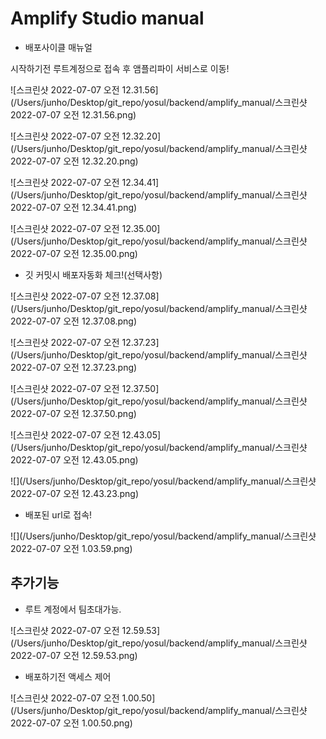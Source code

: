 

# Amplify Studio manual

- 배포사이클 매뉴얼

시작하기전 루트계정으로 접속 후 앰플리파이 서비스로 이동!

![스크린샷 2022-07-07 오전 12.31.56](/Users/junho/Desktop/git_repo/yosul/backend/amplify_manual/스크린샷 2022-07-07 오전 12.31.56.png)

![스크린샷 2022-07-07 오전 12.32.20](/Users/junho/Desktop/git_repo/yosul/backend/amplify_manual/스크린샷 2022-07-07 오전 12.32.20.png)

![스크린샷 2022-07-07 오전 12.34.41](/Users/junho/Desktop/git_repo/yosul/backend/amplify_manual/스크린샷 2022-07-07 오전 12.34.41.png)

![스크린샷 2022-07-07 오전 12.35.00](/Users/junho/Desktop/git_repo/yosul/backend/amplify_manual/스크린샷 2022-07-07 오전 12.35.00.png)

- 깃 커밋시 배포자동화 체크!(선택사항)

![스크린샷 2022-07-07 오전 12.37.08](/Users/junho/Desktop/git_repo/yosul/backend/amplify_manual/스크린샷 2022-07-07 오전 12.37.08.png)

![스크린샷 2022-07-07 오전 12.37.23](/Users/junho/Desktop/git_repo/yosul/backend/amplify_manual/스크린샷 2022-07-07 오전 12.37.23.png)

![스크린샷 2022-07-07 오전 12.37.50](/Users/junho/Desktop/git_repo/yosul/backend/amplify_manual/스크린샷 2022-07-07 오전 12.37.50.png)

![스크린샷 2022-07-07 오전 12.43.05](/Users/junho/Desktop/git_repo/yosul/backend/amplify_manual/스크린샷 2022-07-07 오전 12.43.05.png)

![](/Users/junho/Desktop/git_repo/yosul/backend/amplify_manual/스크린샷 2022-07-07 오전 12.43.23.png)



- 배포된 url로 접속!

![](/Users/junho/Desktop/git_repo/yosul/backend/amplify_manual/스크린샷 2022-07-07 오전 1.03.59.png)

## 추가기능

- 루트 계정에서 팀초대가능.

![스크린샷 2022-07-07 오전 12.59.53](/Users/junho/Desktop/git_repo/yosul/backend/amplify_manual/스크린샷 2022-07-07 오전 12.59.53.png)

- 배포하기전 액세스 제어

![스크린샷 2022-07-07 오전 1.00.50](/Users/junho/Desktop/git_repo/yosul/backend/amplify_manual/스크린샷 2022-07-07 오전 1.00.50.png)

